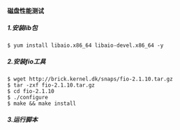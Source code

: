 #### 磁盘性能测试
##### 1.安装lib包
```
$ yum install libaio.x86_64 libaio-devel.x86_64 -y
``` 

##### 2.安装fio工具
```
$ wget http://brick.kernel.dk/snaps/fio-2.1.10.tar.gz 
$ tar -zxf fio-2.1.10.tar.gz
$ cd fio-2.1.10
$ ./configure
$ make && make install
```

##### 3.运行脚本
